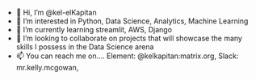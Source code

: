- 👋 Hi, I’m @kel-elKapitan
- 👀 I’m interested in Python, Data Science, Analytics, Machine Learning
- 🌱 I’m currently learning streamlit, AWS, Django
- 💞️ I’m looking to collaborate on projects that will showcase the many skills I possess in the Data Science arena
- 📫 You can reach me on.... Element: @kelkapitan:matrix.org, Slack: mr.kelly.mcgowan, 


